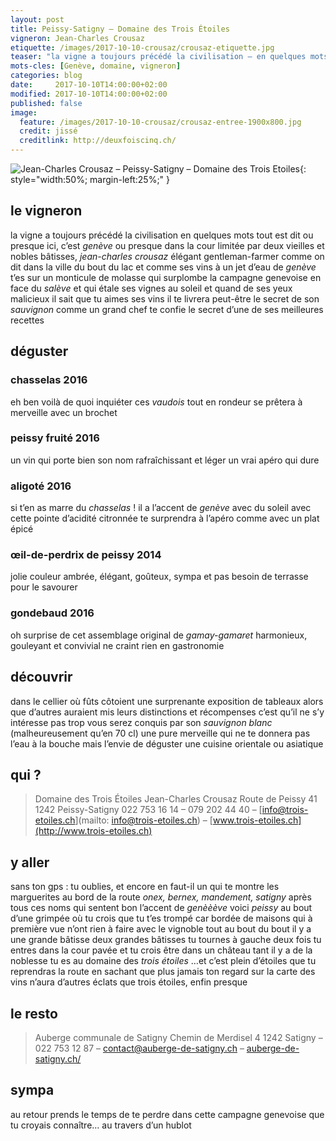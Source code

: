 ```yaml
---
layout: post
title: Peissy-Satigny — Domaine des Trois Étoiles
vigneron: Jean-Charles Crousaz
etiquette: /images/2017-10-10-crousaz/crousaz-etiquette.jpg
teaser: "la vigne a toujours précédé la civilisation – en quelques mots tout est dit ou presque – ici c’est genève... ou presque"
mots-cles: [Genève, domaine, vigneron]
categories: blog
date:     2017-10-10T14:00:00+02:00
modified: 2017-10-10T14:00:00+02:00
published: false
image:
  feature: /images/2017-10-10-crousaz/crousaz-entree-1900x800.jpg
  credit: jissé
  creditlink: http://deuxfoiscinq.ch/
---
```


![Jean-Charles Crousaz – Peissy-Satigny – Domaine des Trois Etoiles][i1]{: style="width:50%; margin-left:25%;" }

[i1]: ../../images/2017-10-10-crousaz/crousaz-vigneron-1000x1800.jpg

## le vigneron
la vigne a toujours précédé la civilisation
en quelques mots tout est dit ou presque
ici, c’est *genève* ou presque
dans la cour limitée par deux vieilles et nobles bâtisses, *jean-charles crousaz* élégant gentleman-farmer comme on dit dans la ville du bout du lac et comme ses vins
à un jet d’eau de *genève* t’es sur un monticule de molasse qui surplombe la campagne genevoise en face du *salève* et qui étale ses vignes au soleil
et quand de ses yeux malicieux il sait que tu aimes ses vins il te livrera peut-être le secret de son *sauvignon* comme un grand chef te confie le secret d’une de ses meilleures recettes

## déguster
### chasselas 2016
eh ben voilà de quoi inquiéter ces *vaudois*
tout en rondeur se prêtera à merveille avec un brochet

### peissy fruité 2016
un vin qui porte bien son nom
rafraîchissant et léger un vrai apéro qui dure

### aligoté 2016
si t’en as marre du *chasselas* !
il a l’accent de *genève* avec du soleil avec cette pointe d’acidité citronnée
te surprendra à l’apéro comme avec un plat épicé

### œil-de-perdrix de peissy 2014
jolie couleur ambrée, élégant, goûteux, sympa et pas besoin de terrasse pour le savourer

### gondebaud 2016
oh surprise de cet assemblage original de *gamay-gamaret* harmonieux, gouleyant et convivial
ne craint rien en gastronomie

## découvrir
dans le cellier où fûts côtoient une surprenante exposition de tableaux alors que d’autres auraient mis leurs distinctions et récompenses c’est qu’il ne s’y intéresse pas trop vous serez conquis par son *sauvignon blanc* (malheureusement qu’en 70 cl) une pure merveille qui ne te donnera pas l’eau à la bouche mais l’envie de déguster une cuisine orientale ou asiatique

## qui ?
> Domaine des Trois Étoiles
> Jean-Charles Crousaz
> Route de Peissy 41
> 1242 Peissy-Satigny
> 022 753 16 14 – 079 202 44 40 – [info@trois-etoiles.ch](mailto: info@trois-etoiles.ch) – [www.trois-etoiles.ch](http://www.trois-etoiles.ch)

## y aller
sans ton gps : tu oublies, et encore en faut-il un qui te montre les marguerites au bord de la route
*onex, bernex, mandement, satigny* après tous ces noms qui sentent bon l’accent de *genèèève* voici *peissy*
au bout d’une grimpée où tu crois que tu t’es trompé car bordée de maisons qui à première vue n’ont rien à faire avec le vignoble tout au bout du bout il y a une grande bâtisse deux grandes bâtisses tu tournes à gauche deux fois tu entres dans la cour pavée et tu crois être dans un château tant il y a de la noblesse
tu es au domaine des *trois étoiles*
…et c’est plein d’étoiles que tu reprendras la route en sachant que plus jamais ton regard sur la carte des vins n’aura d’autres éclats que trois étoiles, enfin presque

## le resto
> Auberge communale de Satigny
> Chemin de Merdisel 4
> 1242 Satigny – 022 753 12 87 – [contact@auberge-de-satigny.ch](mailto:contact@auberge-de-satigny.ch) – [auberge-de-satigny.ch/](https://auberge-de-satigny.ch/)


## sympa
au retour prends le temps de te perdre dans cette campagne genevoise que tu croyais connaître… au travers d’un hublot
